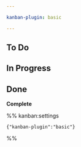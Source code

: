 ```yaml
---

kanban-plugin: basic

---
```


## To Do



## In Progress



## Done

**Complete**




%% kanban:settings
```
{"kanban-plugin":"basic"}
```
%%